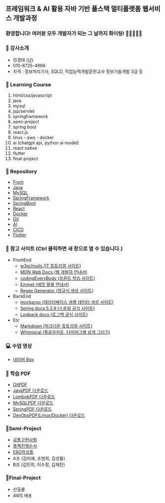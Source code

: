 ## 프레임워크 & AI 활용 자바 기반 풀스택 멀티플랫폼 웹서비스 개발과정

### 환영합니다! 여러분 모두 개발자가 되는 그 날까지 화이팅! 🏃🏃‍♂️🏃‍♀️

### 🎅 강사소개
- 민경태 (남)
- 010-8725-4966
- 자격 : 정보처리기사, SQLD, 직업능력개발훈련교사 정보기술개발 3급 등

### 🎁 Learning Course
1. html/css/javascript
2. java
3. mysql
4. jsp/servlet
5. springframework
6. semi-project
7. spring boot
8. react.js
9. linux - aws - docker
10. ai (chatgpt api, python ai model)
11. react native
12. flutter
13. final-project

### 🏫 Repository
- [Front](https://github.com/20241010-GreenIT/Front)
- [Java](https://github.com/20241010-GreenIT/Java)
- [MySQL](https://github.com/20241010-GreenIT/MySQL)
- [SpringFramework](https://github.com/20241010-GreenIT/SpringFramework)
- [SpringBoot](https://github.com/20241010-GreenIT/SpringBoot)
- [React](https://github.com/20241010-GreenIT/React)
- [Docker](https://github.com/20241010-GreenIT/Docker)
- [Git](https://github.com/20241010-GreenIT/Git)
- [AI](https://github.com/20241010-GreenIT/AI)
- [CICD](https://github.com/20241010-GreenIT/CICD)
- [Flutter](https://github.com/20241010-GreenIT/Flutter)

### 💬 참고 사이트 (Ctrl 클릭하면 새 창으로 열 수 있습니다.)
<ul type="disc">
  <li>FrontEnd
    <ul>
      <li><a href="https://www.w3schools.com/">w3schools (IT 튜토리얼 사이트)</a></li>
      <li><a href="https://developer.mozilla.org/ko/">MDN Web Docs (웹 개발자 안내서)</a></li>
      <li><a href="https://codingeverybody.kr/">codingEveryBody (프론트 학습 사이트)</a></li>
      <li><a href="https://docs.emmet.io/abbreviations/syntax/">Emmet (에밋 활용 안내서)</a></li>
      <li><a href="https://regex-generator.olafneumann.org/">Regex Generator (정규식 생성 사이트)</a></li>
    </ul>
  </li>
  <li>BackEnd
    <ul>
      <li><a href="https://mockaroo.com/">mockaroo (데이터베이스 샘플 데이터 생성 사이트)</a></li>
      <li><a href="https://docs.spring.io/spring-framework/docs/5.3.39/reference/html/">Spring docs 5.3.9 (스프링 공식 사이트)</a></li>
      <li><a href="https://logback.qos.ch/manual/index.html">Logback docs (로그백 공식 사이트)</a></li>
    </ul>
  </li>
  <li>Etc
    <ul>
      <li><a href="https://www.markdowntutorial.com/kr/">Markdown (마크다운 튜토리얼 사이트)</a></li>
      <li><a href="https://whimsical.com/">Whimsical (플로우차트, 다이어그램 쉽게 그리기)</a></li>
    </ul>
  </li>
</ul>

### 💻 수업 영상
- [네이버 Box](http://naver.me/xa5pOFZz)

### 🧷 학습 PDF
- [GitPDF]()
- [JavaPDF 다운로드](https://github.com/20241010-GreenIT/pdf/blob/main/Java_PDF.zip)
- [LombokPDF 다운로드](https://github.com/20241010-GreenIT/pdf/blob/main/Lombok_PDF.pdf)
- [MySQLPDF 다운로드](https://github.com/20241010-GreenIT/pdf/blob/main/MySQL_PDF.zip)
- [SpringPDF 다운로드](https://github.com/20241010-GreenIT/pdf/blob/main/Spring_PDF.zip)
- [DevOpsPDF(Linux/Docker) 다운로드](https://github.com/20241010-GreenIT/pdf/blob/main/DevOps_PDF.zip)

### 🤝Semi-Project
- [공통구현사항](http://naver.me/5FmSXxip)
- [플젝진행순서](http://naver.me/xWTn3LAJ)
- [ERD작성툴](https://www.erdcloud.com/)
- A조 (김리예, 조범희, 김성율)
- B조 (김민희, 이수정, 김재찬)

### 🤝Final-Project
- 산출물
- AWS 배포
